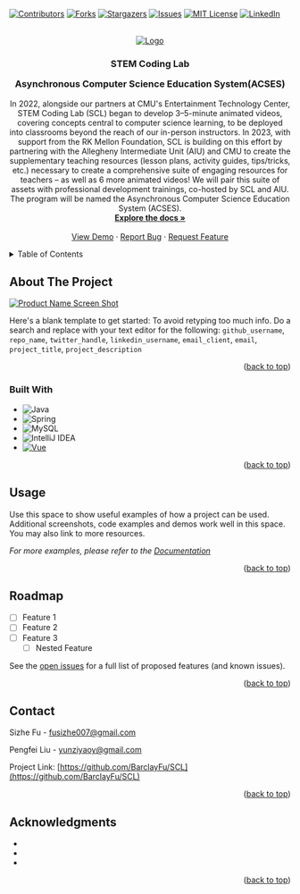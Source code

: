 <!-- Improved compatibility of back to top link: See: https://github.com/othneildrew/Best-README-Template/pull/73 -->
<a name="readme-top"></a>
<!--
*** Thanks for checking out the Best-README-Template. If you have a suggestion
*** that would make this better, please fork the repo and create a pull request
*** or simply open an issue with the tag "enhancement".
*** Don't forget to give the project a star!
*** Thanks again! Now go create something AMAZING! :D
-->



<!-- PROJECT SHIELDS -->
<!--
*** I'm using markdown "reference style" links for readability.
*** Reference links are enclosed in brackets [ ] instead of parentheses ( ).
*** See the bottom of this document for the declaration of the reference variables
*** for contributors-url, forks-url, etc. This is an optional, concise syntax you may use.
*** https://www.markdownguide.org/basic-syntax/#reference-style-links
-->
[![Contributors][contributors-shield]][contributors-url]
[![Forks][forks-shield]][forks-url]
[![Stargazers][stars-shield]][stars-url]
[![Issues][issues-shield]][issues-url]
[![MIT License][license-shield]][license-url]
[![LinkedIn][linkedin-shield]][linkedin-url]



<!-- PROJECT LOGO -->
<br />
<div align="center">
  <a href="https://github.com/github_username/repo_name">
    <img src="https://stemcodinglab.org/wp-content/uploads/thegem-logos/logo_3670de1b419d81155649606c61e2da66_2x.png" alt="Logo">
  </a>

<h3 align="center">STEM Coding Lab 

Asynchronous Computer Science Education System(ACSES)</h3>

  <p align="center">
    In 2022, alongside our partners at CMU's Entertainment Technology Center, STEM Coding Lab (SCL) began to develop 3–5-minute animated videos, covering concepts central to computer science learning, to be deployed into classrooms beyond the reach of our in-person instructors. In 2023, with support from the RK Mellon Foundation, SCL is building on this effort by partnering with the Allegheny Intermediate Unit (AIU) and CMU to create the supplementary teaching resources (lesson plans, activity guides, tips/tricks, etc.) necessary to create a comprehensive suite of engaging resources for teachers – as well as 6 more animated videos! We will pair this suite of assets with professional development trainings, co-hosted by SCL and AIU. The program will be named the Asynchronous Computer Science Education System (ACSES). 
    <br />
    <a href="https://drive.google.com/drive/folders/1BAFZ7lkx0WTJkh_h7zX5Cp0UcQGpkZYN?usp=drive_link"><strong>Explore the docs »</strong></a>
    <br />
    <br />
    <a href="https://github.com/BarclayFu/SCL">View Demo</a>
    ·
    <a href="https://github.com/BarclayFu/SCL/issues">Report Bug</a>
    ·
    <a href="https://github.com/BarclayFu/SCL/issues">Request Feature</a>
  </p>
</div>



<!-- TABLE OF CONTENTS -->
<details>
  <summary>Table of Contents</summary>
  <ol>
    <li>
      <a href="#about-the-project">About The Project</a>
      <ul>
        <li><a href="#built-with">Built With</a></li>
      </ul>
    </li>
    <li><a href="#usage">Usage</a></li>
    <li><a href="#roadmap">Roadmap</a></li>
    <li><a href="#contact">Contact</a></li>
    <li><a href="#acknowledgments">Acknowledgments</a></li>
  </ol>
</details>



<!-- ABOUT THE PROJECT -->
## About The Project

[![Product Name Screen Shot][product-screenshot]](https://example.com)

Here's a blank template to get started: To avoid retyping too much info. Do a search and replace with your text editor for the following: `github_username`, `repo_name`, `twitter_handle`, `linkedin_username`, `email_client`, `email`, `project_title`, `project_description`

<p align="right">(<a href="#readme-top">back to top</a>)</p>



### Built With


* ![Java](https://img.shields.io/badge/java-%23ED8B00.svg?style=for-the-badge&logo=openjdk&logoColor=white)
* ![Spring](https://img.shields.io/badge/spring-%236DB33F.svg?style=for-the-badge&logo=spring&logoColor=white)
* ![MySQL](https://img.shields.io/badge/mysql-%2300f.svg?style=for-the-badge&logo=mysql&logoColor=white)
* ![IntelliJ IDEA](https://img.shields.io/badge/IntelliJIDEA-000000.svg?style=for-the-badge&logo=intellij-idea&logoColor=white)
* [![Vue][Vue.js]][Vue-url]

<p align="right">(<a href="#readme-top">back to top</a>)</p>


<!-- USAGE EXAMPLES -->
## Usage

Use this space to show useful examples of how a project can be used. Additional screenshots, code examples and demos work well in this space. You may also link to more resources.

_For more examples, please refer to the [Documentation](https://example.com)_

<p align="right">(<a href="#readme-top">back to top</a>)</p>



<!-- ROADMAP -->
## Roadmap

- [ ] Feature 1
- [ ] Feature 2
- [ ] Feature 3
    - [ ] Nested Feature

See the [open issues](https://github.com/github_username/repo_name/issues) for a full list of proposed features (and known issues).

<p align="right">(<a href="#readme-top">back to top</a>)</p>


<!-- CONTACT -->
## Contact

Sizhe Fu - fusizhe007@gmail.com

Pengfei Liu - yunziyaoy@gmail.com

Project Link: [https://github.com/BarclayFu/SCL](https://github.com/BarclayFu/SCL)

<p align="right">(<a href="#readme-top">back to top</a>)</p>



<!-- ACKNOWLEDGMENTS -->
## Acknowledgments

* []()
* []()
* []()

<p align="right">(<a href="#readme-top">back to top</a>)</p>



<!-- MARKDOWN LINKS & IMAGES -->
<!-- https://www.markdownguide.org/basic-syntax/#reference-style-links -->
[contributors-shield]: https://img.shields.io/github/contributors/BarclayFu/SCL.svg?style=for-the-badge
[contributors-url]: https://github.com/BarclayFu/SCL/graphs/contributors
[forks-shield]: https://img.shields.io/github/forks/BarclayFu/SCL.svg?style=for-the-badge
[forks-url]: https://github.com/BarclayFu/SCL/network/members
[stars-shield]: https://img.shields.io/github/stars/BarclayFu/SCL.svg?style=for-the-badge
[stars-url]: https://github.com/BarclayFu/SCL/stargazers
[issues-shield]: https://img.shields.io/github/issues/BarclayFu/SCL.svg?style=for-the-badge
[issues-url]: https://github.com/BarclayFu/SCL/issues
[license-shield]: https://img.shields.io/github/license/BarclayFu/SCL.svg?style=for-the-badge
[license-url]: https://github.com/BarclayFu/SCL/blob/master/LICENSE.txt
[linkedin-shield]: https://img.shields.io/badge/-LinkedIn-black.svg?style=for-the-badge&logo=linkedin&colorB=555
[linkedin-url]: https://www.linkedin.com/company/stem-coding-lab-inc/
[product-screenshot]: images/screenshot.png
[Next.js]: https://img.shields.io/badge/next.js-000000?style=for-the-badge&logo=nextdotjs&logoColor=white
[Next-url]: https://nextjs.org/
[React.js]: https://img.shields.io/badge/React-20232A?style=for-the-badge&logo=react&logoColor=61DAFB
[React-url]: https://reactjs.org/
[Vue.js]: https://img.shields.io/badge/Vue.js-35495E?style=for-the-badge&logo=vuedotjs&logoColor=4FC08D
[Vue-url]: https://vuejs.org/
[Angular.io]: https://img.shields.io/badge/Angular-DD0031?style=for-the-badge&logo=angular&logoColor=white
[Angular-url]: https://angular.io/
[Svelte.dev]: https://img.shields.io/badge/Svelte-4A4A55?style=for-the-badge&logo=svelte&logoColor=FF3E00
[Svelte-url]: https://svelte.dev/
[Laravel.com]: https://img.shields.io/badge/Laravel-FF2D20?style=for-the-badge&logo=laravel&logoColor=white
[Laravel-url]: https://laravel.com
[Bootstrap.com]: https://img.shields.io/badge/Bootstrap-563D7C?style=for-the-badge&logo=bootstrap&logoColor=white
[Bootstrap-url]: https://getbootstrap.com
[JQuery.com]: https://img.shields.io/badge/jQuery-0769AD?style=for-the-badge&logo=jquery&logoColor=white
[JQuery-url]: https://jquery.com 
